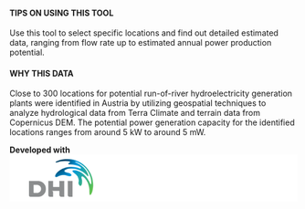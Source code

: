 #### TIPS ON USING THIS TOOL
Use this tool to select specific locations and find out detailed estimated data, ranging from flow rate up to estimated annual power production potential.


#### WHY THIS DATA
Close to 300 locations for potential run-of-river hydroelectricity generation plants were identified in Austria by utilizing geospatial techniques to analyze hydrological data from Terra Climate and terrain data from Copernicus DEM. The potential power generation capacity for the identified locations ranges from around 5 kW to around 5 mW.

**Developed with**  
![](https://github.com/eurodatacube/eodash-assets/blob/main/collections/gtif-logos/dhi_row.png)
